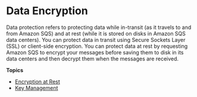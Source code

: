 # Data Encryption<a name="sqs-data-encryption"></a>

Data protection refers to protecting data while in\-transit \(as it travels to and from Amazon SQS\) and at rest \(while it is stored on disks in Amazon SQS data centers\)\. You can protect data in transit using Secure Sockets Layer \(SSL\) or client\-side encryption\. You can protect data at rest by requesting Amazon SQS to encrypt your messages before saving them to disk in its data centers and then decrypt them when the messages are received\.

**Topics**
+ [Encryption at Rest](sqs-server-side-encryption.md)
+ [Key Management](sqs-key-management.md)
